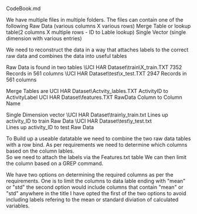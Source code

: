 CodeBook.md

We have multiple files in multiple folders.
The files can contain one of the following
	Raw Data (various columns X various rows)
	Merge Table or lookup table(2 columns X multiple rows - ID to Lable lookup)
	Single Vector (single dimension with various entries)
	
We need to reconstruct the data in a way that attaches labels to the correct raw data 
and combines the data into useful tables

Raw Data is found in two tables
\UCI HAR Dataset\train\X_train.TXT
	7352 Records in 561 columns
\UCI HAR Dataset\test\x_test.TXT
	2947 Records in 561 columns

Merge Tables are 
UCI HAR Dataset\Actvity_lables.TXT
	ActivityID to ActivityLabel
UCI HAR Dataset\features.TXT
	RawData Column to Column Name
	
Single Dimension vector
\UCI HAR Dataset\train\y_train.txt
	Lines up activity_ID to train Raw Data
\UCI HAR Dataset\test\y_test.txt	
	Lines up activity_ID to test Raw Data
	
To Build up a useable datatable we need to combine the two raw data tables with a row bind.
As per requirements we need to determine which columns based on the column lables.  
So we need to attach the labels via the Features.txt table
We can then limit the column based on a GREP command.

We have two options on determining the required columns as per the requirements.
One is to limit the columns to data lable ending with "mean" or "std"
the second option would include columns that contain "mean" or "std" anywhere in the title
I have opted the first of the two options to avoid including labels refering to the mean or 
standard diviation of calculated variables.





